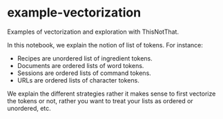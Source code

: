 # example-vectorization
Examples of vectorization and exploration with ThisNotThat.

In this notebook, we explain the notion of list of tokens. For instance:
* Recipes are unordered list of ingredient tokens.
* Documents are ordered lists of word tokens.
* Sessions are ordered lists of command tokens.
* URLs are ordered lists of character tokens.

We explain the different strategies rather it makes sense to first vectorize the tokens or not, rather you want to treat your lists as ordered or unordered, etc.
